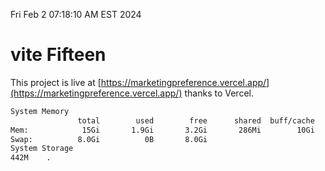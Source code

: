Fri Feb  2 07:18:10 AM EST 2024

# vite Fifteen


This project is live at [https://marketingpreference.vercel.app/](https://marketingpreference.vercel.app/) thanks to Vercel.

```bash
System Memory
               total        used        free      shared  buff/cache   available
Mem:            15Gi       1.9Gi       3.2Gi       286Mi        10Gi        13Gi
Swap:          8.0Gi          0B       8.0Gi
System Storage
442M	.
```
